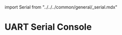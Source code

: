 import Serial from "../../../common/general/\_serial.mdx"

# UART Serial Console

<Serial platform="rk" model="rock5itx"/>
